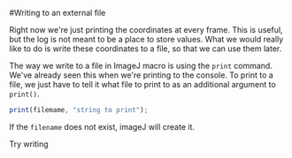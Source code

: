 #Writing to an external file

Right now we're just printing the coordinates at every frame. This is useful, but the log is not meant to be a place to store values. What we would really like to do is write these coordinates to a file, so that we can use them later.

The way we write to a file in ImageJ macro is using the `print` command. We've already seen this when we're printing to the console. To print to a file, we just have to tell it what file to print to as an additional argument to `print()`.

```javascript
print(filemame, "string to print");
```

If the `filename` does not exist, imageJ will create it.

Try writing 


